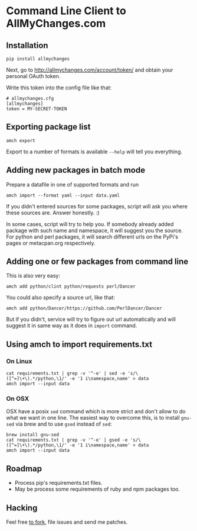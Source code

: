 Command Line Client to AllMyChanges.com
=======================================

Installation
------------

    pip install allmychanges

Next, go to <http://allmychanges.com/account/token/> and obtain
your personal OAuth token.

Write this token into the config file like that:

    # allmychanges.cfg
    [allmychanges]
    token = MY-SECRET-TOKEN

Exporting package list
----------------------

    amch export

Export to a number of formats is available `--help` will tell you everything.


Adding new packages in batch mode
---------------------------------

Prepare a datafile in one of supported formats and run

    amch import --format yaml --input data.yaml

If you didn't entered sources for some packages, script
will ask you where these sources are. Answer honestly. :)

In some cases, script will try to help you. If somebody
already added package with such name and namespace, it will
suggest you the source. For python and perl packages, it will
search different urls on the PyPi's pages or metacpan.org
respectively.


Adding one or few packages from command line
--------------------------------------------

This is also very easy:

    amch add python/clint python/requests perl/Dancer

You could also specify a source url, like that:

    amch add python/Dancer/https://github.com/PerlDancer/Dancer

But if you didn't, service will try to figure out url automatically
and will suggest it in same way as it does in `import` command.

Using amch to import requirements.txt
-------------------------------------

### On Linux
    cat requirements.txt | grep -v '^-e' | sed -e 's/\([^=]\+\).*/python,\1/' -e '1 i\namespace,name' > data
    amch import --input data

### On OSX

OSX have a posix `sed` command which is more strict and don't allow to do what we want in one line. The easiest way to overcome this, is to install `gnu-sed` via brew and to use `gsed` instead of `sed`: 

    brew install gnu-sed
    cat requirements.txt | grep -v '^-e' | gsed -e 's/\([^=]\+\).*/python,\1/' -e '1 i\namespace,name' > data
    amch import --input data

Roadmap
-------

* Process pip's requirements.txt files.
* May be process some requirements of ruby and npm packages too.

Hacking
-------

Feel free [to fork](https://github.com/svetlyak40wt/allmychanges), file issues and send me patches.

